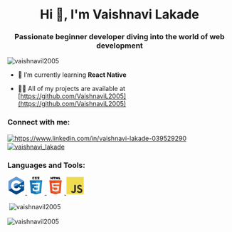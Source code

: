 <h1 align="center">Hi 👋, I'm Vaishnavi Lakade</h1>
<h3 align="center">Passionate beginner developer diving into the world of web development</h3>

<p align="left"> <img src="https://komarev.com/ghpvc/?username=vaishnavil2005&label=Profile%20views&color=0e75b6&style=flat" alt="vaishnavil2005" /> </p>

- 🌱 I’m currently learning **React Native**

- 👨‍💻 All of my projects are available at [https://github.com/VaishnaviL2005](https://github.com/VaishnaviL2005)

<h3 align="left">Connect with me:</h3>
<p align="left">
<a href="https://linkedin.com/in/https://www.linkedin.com/in/vaishnavi-lakade-039529290" target="blank"><img align="center" src="https://raw.githubusercontent.com/rahuldkjain/github-profile-readme-generator/master/src/images/icons/Social/linked-in-alt.svg" alt="https://www.linkedin.com/in/vaishnavi-lakade-039529290" height="30" width="40" /></a>
<a href="https://www.leetcode.com/vaishnavi_lakade" target="blank"><img align="center" src="https://raw.githubusercontent.com/rahuldkjain/github-profile-readme-generator/master/src/images/icons/Social/leet-code.svg" alt="vaishnavi_lakade" height="30" width="40" /></a>
</p>

<h3 align="left">Languages and Tools:</h3>
<p align="left"> <a href="https://www.w3schools.com/cpp/" target="_blank" rel="noreferrer"> <img src="https://raw.githubusercontent.com/devicons/devicon/master/icons/cplusplus/cplusplus-original.svg" alt="cplusplus" width="40" height="40"/> </a> <a href="https://www.w3schools.com/css/" target="_blank" rel="noreferrer"> <img src="https://raw.githubusercontent.com/devicons/devicon/master/icons/css3/css3-original-wordmark.svg" alt="css3" width="40" height="40"/> </a> <a href="https://www.w3.org/html/" target="_blank" rel="noreferrer"> <img src="https://raw.githubusercontent.com/devicons/devicon/master/icons/html5/html5-original-wordmark.svg" alt="html5" width="40" height="40"/> </a> <a href="https://developer.mozilla.org/en-US/docs/Web/JavaScript" target="_blank" rel="noreferrer"> <img src="https://raw.githubusercontent.com/devicons/devicon/master/icons/javascript/javascript-original.svg" alt="javascript" width="40" height="40"/> </a> </p>

<p>&nbsp;<img align="center" src="https://github-readme-stats.vercel.app/api?username=vaishnavil2005&show_icons=true&locale=en" alt="vaishnavil2005" /></p>

<p><img align="center" src="https://github-readme-streak-stats.herokuapp.com/?user=vaishnavil2005&" alt="vaishnavil2005" /></p>

